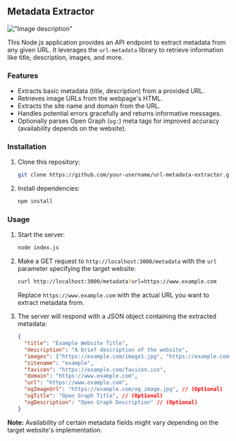 ## Metadata Extractor 

!["Image description"](https://www.vision-advertising.com/wp-content/uploads/2022/03/Metadata.jpg)


This Node.js application provides an API endpoint to extract metadata from any given URL. It leverages the `url-metadata` library to retrieve information like title, description, images, and more.

### Features

* Extracts basic metadata (title, description) from a provided URL.
* Retrieves image URLs from the webpage's HTML.
* Extracts the site name and domain from the URL.
* Handles potential errors gracefully and returns informative messages.
* Optionally parses Open Graph (`og:`) meta tags for improved accuracy (availability depends on the website).

### Installation

1. Clone this repository:

   ```bash
   git clone https://github.com/your-username/url-metadata-extractor.git
   ```

2. Install dependencies:

   ```bash
   npm install
   ```

### Usage

1. Start the server:

   ```bash
   node index.js
   ```

2. Make a GET request to `http://localhost:3000/metadata` with the `url` parameter specifying the target website:

   ```bash
   curl http://localhost:3000/metadata?url=https://www.example.com
   ```

   Replace `https://www.example.com` with the actual URL you want to extract metadata from.

3. The server will respond with a JSON object containing the extracted metadata:

   ```json
   {
     "title": "Example Website Title",
     "description": "A brief description of the website",
     "images": ["https://example.com/image1.jpg", "https://example.com/image2.png"],
     "sitename": "example",
     "favicon": "https://example.com/favicon.ico",
     "domain": "https://www.example.com",
     "url": "https://www.example.com",
     "ogImageUrl": "https://example.com/og_image.jpg", // (Optional)
     "ogTitle": "Open Graph Title", // (Optional)
     "ogDescription": "Open Graph Description" // (Optional)
   }
   ```

**Note:** Availability of certain metadata fields might vary depending on the target website's implementation.

